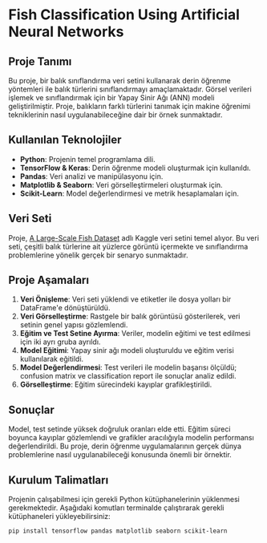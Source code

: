 # Fish Classification Using Artificial Neural Networks

## Proje Tanımı

Bu proje, bir balık sınıflandırma veri setini kullanarak derin öğrenme yöntemleri ile balık türlerini sınıflandırmayı amaçlamaktadır. Görsel verileri işlemek ve sınıflandırmak için bir Yapay Sinir Ağı (ANN) modeli geliştirilmiştir. Proje, balıkların farklı türlerini tanımak için makine öğrenimi tekniklerinin nasıl uygulanabileceğine dair bir örnek sunmaktadır.

## Kullanılan Teknolojiler

- **Python**: Projenin temel programlama dili.
- **TensorFlow & Keras**: Derin öğrenme modeli oluşturmak için kullanıldı.
- **Pandas**: Veri analizi ve manipülasyonu için.
- **Matplotlib & Seaborn**: Veri görselleştirmeleri oluşturmak için.
- **Scikit-Learn**: Model değerlendirmesi ve metrik hesaplamaları için.

## Veri Seti

Proje, [A Large-Scale Fish Dataset](https://www.kaggle.com/datasets/zaffar/large-scale-fish-dataset) adlı Kaggle veri setini temel alıyor. Bu veri seti, çeşitli balık türlerine ait yüzlerce görüntü içermekte ve sınıflandırma problemlerine yönelik gerçek bir senaryo sunmaktadır.

## Proje Aşamaları

1. **Veri Önişleme**: Veri seti yüklendi ve etiketler ile dosya yolları bir DataFrame'e dönüştürüldü.
2. **Veri Görselleştirme**: Rastgele bir balık görüntüsü gösterilerek, veri setinin genel yapısı gözlemlendi.
3. **Eğitim ve Test Setine Ayırma**: Veriler, modelin eğitimi ve test edilmesi için iki ayrı gruba ayrıldı.
4. **Model Eğitimi**: Yapay sinir ağı modeli oluşturuldu ve eğitim verisi kullanılarak eğitildi.
5. **Model Değerlendirmesi**: Test verileri ile modelin başarısı ölçüldü; confusion matrix ve classification report ile sonuçlar analiz edildi.
6. **Görselleştirme**: Eğitim sürecindeki kayıplar grafikleştirildi.

## Sonuçlar

Model, test setinde yüksek doğruluk oranları elde etti. Eğitim süreci boyunca kayıplar gözlemlendi ve grafikler aracılığıyla modelin performansı değerlendirildi. Bu proje, derin öğrenme uygulamalarının gerçek dünya problemlerine nasıl uygulanabileceği konusunda önemli bir örnektir.

## Kurulum Talimatları

Projenin çalışabilmesi için gerekli Python kütüphanelerinin yüklenmesi gerekmektedir. Aşağıdaki komutları terminalde çalıştırarak gerekli kütüphaneleri yükleyebilirsiniz:

```bash
pip install tensorflow pandas matplotlib seaborn scikit-learn
